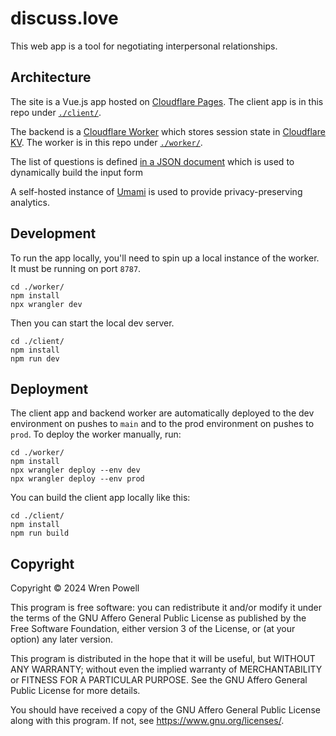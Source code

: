 # discuss.love

This web app is a tool for negotiating interpersonal relationships.

## Architecture

The site is a Vue.js app hosted on [Cloudflare
Pages](https://developers.cloudflare.com/pages). The client app is in this repo
under [`./client/`](./client).

The backend is a [Cloudflare Worker](https://developers.cloudflare.com/workers/)
which stores session state in [Cloudflare
KV](https://developers.cloudflare.com/kv/). The worker is in this repo under
[`./worker/`](./worker).

The list of questions is defined [in a JSON
document](./client/src/assets/questions/relationship.json) which is used to
dynamically build the input form

A self-hosted instance of [Umami](https://umami.is/) is used to provide
privacy-preserving analytics.

## Development

To run the app locally, you'll need to spin up a local instance of the worker.
It must be running on port `8787`.

```shell
cd ./worker/
npm install
npx wrangler dev
```

Then you can start the local dev server.

```shell
cd ./client/
npm install
npm run dev
```

## Deployment

The client app and backend worker are automatically deployed to the dev
environment on pushes to `main` and to the prod environment on pushes to `prod`.
To deploy the worker manually, run:

```shell
cd ./worker/
npm install
npx wrangler deploy --env dev
npx wrangler deploy --env prod
```

You can build the client app locally like this:

```shell
cd ./client/
npm install
npm run build
```

## Copyright

Copyright © 2024 Wren Powell

This program is free software: you can redistribute it and/or modify it under
the terms of the GNU Affero General Public License as published by the Free
Software Foundation, either version 3 of the License, or (at your option) any
later version.

This program is distributed in the hope that it will be useful, but WITHOUT ANY
WARRANTY; without even the implied warranty of MERCHANTABILITY or FITNESS FOR A
PARTICULAR PURPOSE. See the GNU Affero General Public License for more details.

You should have received a copy of the GNU Affero General Public License along
with this program. If not, see <https://www.gnu.org/licenses/>.

